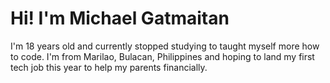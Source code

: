 # Hi! I'm Michael Gatmaitan
I'm 18 years old and currently stopped studying to taught myself more how to code. I'm from Marilao, Bulacan, Philippines and hoping to land my first tech job this year to help my parents financially.